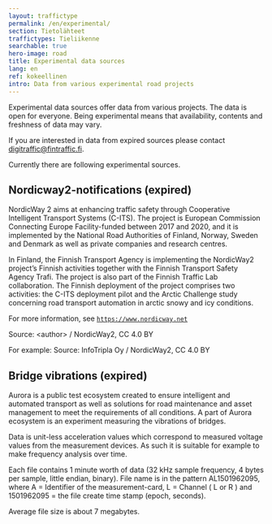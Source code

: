 ```yaml
---
layout: traffictype
permalink: /en/experimental/
section: Tietolähteet
traffictypes: Tieliikenne
searchable: true
hero-image: road
title: Experimental data sources
lang: en
ref: kokeellinen
intro: Data from various experimental road projects
---
```


Experimental data sources offer data from various projects. The data is open for
everyone. Being experimental means that availability, contents and freshness of
data may vary.

If you are interested in data from expired sources please contact
digitraffic@fintraffic.fi.

Currently there are following experimental sources.

## Nordicway2-notifications (expired)

NordicWay 2 aims at enhancing traffic safety through Cooperative Intelligent
Transport Systems (C-ITS). The project is European Commission Connecting Europe
Facility-funded between 2017 and 2020, and it is implemented by the National
Road Authorities of Finland, Norway, Sweden and Denmark as well as private
companies and research centres.

In Finland, the Finnish Transport Agency is implementing the NordicWay2
project’s Finnish activities together with the Finnish Transport Safety Agency
Trafi. The project is also part of the Finnish Traffic Lab collaboration. The
Finnish deployment of the project comprises two activities: the C-ITS deployment
pilot and the Arctic Challenge study concerning road transport automation in
arctic snowy and icy conditions.

For more information, see
[`https://www.nordicway.net`](https://www.nordicway.net)

Source: \<author\> / NordicWay2, CC 4.0 BY

For example: Source: InfoTripla Oy / NordicWay2, CC 4.0 BY

## Bridge vibrations (expired)

Aurora is a public test ecosystem created to ensure intelligent and automated
transport as well as solutions for road maintenance and asset management to meet
the requirements of all conditions. A part of Aurora ecosystem is an experiment
measuring the vibrations of bridges.

Data is unit-less acceleration values which correspond to measured voltage
values from the measurement devices. As such it is suitable for example to make
frequency analysis over time.

Each file contains 1 minute worth of data (32 kHz sample frequency, 4 bytes per
sample, little endian, binary). File name is in the pattern AL1501962095, where
A = Identifier of the measurement-card, L = Channel ( L or R ) and 1501962095 =
the file create time stamp (epoch, seconds).

Average file size is about 7 megabytes.
